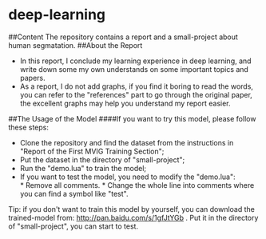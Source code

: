 # deep-learning
##Content
The repository contains a report and a small-project about human segmatation.
##About the Report
* In this report, I conclude my learning experience in deep learning, and write down some my own understands on some important topics and papers.
* As a report, I do not add graphs, if you find it boring to read the words, you can refer to the "references" part to go through the original paper, the excellent graphs may help you understand my report easier.

##The Usage of the Model
####If you want to try this model, please follow these steps:<br>
* Clone the repository and find the dataset from the instructions in "Report of the First MVIG Training Section";<br>
* Put the dataset in the directory of "small-project";<br>
* Run the "demo.lua" to train the model;<br>
* If you want to test the model, you need to modify the "demo.lua": <br>
      * Remove all comments. 
      * Change the whole line into comments where you can find a symbol like "test".<br>
      
Tip: if you don't want to train this model by yourself, you can download the trained-model from: http://pan.baidu.com/s/1gfJtYGb
. Put it in the directory of "small-project", you can start to test.
